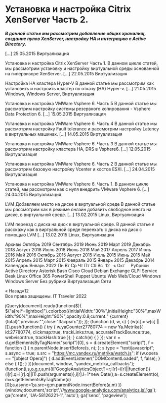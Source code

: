 #  Установка и настройка Citrix XenServer Часть 2.   
***В данной статье мы рассмотрим добавление общих хранилищ, создание пулов XenServer, настройку HA и интеграцию с Active Directory.***

 [...] 
 25.05.2015 
 Виртуализация 
        
	
 
 Установка и настройка Citrix XenServer Часть 1. 
В данном цикле статей, мы рассмотрим установку и настройку виртуальной среды основанной на гипервизоре XenServer. [...] 
 22.05.2015 
 Виртуализация 
        
	
 
 Настройка HA кластера Hyper-V 
В данной статье мы рассмотрим как установить и настроить кластер по отказу (HA) Hyper-v.
 [...] 
 21.05.2015 
 Windows, Windows Server, Виртуализация 
        
	
 
 Установка и настройка VMWare Vsphere 6. Часть 5 
В данной статье мы рассмотрим настройку системы резервного копирования - Vsphere Data Protection 6.
 [...] 
 15.05.2015 
 Виртуализация 
        
	
 
 Установка и настройка VMWare Vsphere 6. Часть 4 
В данной статье мы рассмотрим настройку Fault tolerance и рассмотрим настройку Latency в виртуальных машинах. [...] 
 14.05.2015 
 Виртуализация 
        
	
 
 Установка и настройка VMWare Vsphere 6. Часть 3 
В данной статье мы рассмотрим настройку кластера HA, DRS в Vsphere6. [...] 
 12.05.2015 
 Виртуализация 
        
	
 
 Установка и настройка VMWare Vsphere 6. Часть 2 
В данной статье мы рассмотрим базовую настройку Vcenter и хостов ESXI.
 [...] 
 24.04.2015 
 Виртуализация 
        
	
 
 Установка и настройка VMWare Vsphere 6. Часть 1. 
В данном цикле статей, мы рассмотрим как с нуля внедрить VMware Vsphere 6. [...] 
 24.04.2015 
 Виртуализация 
        
	
 
 LVM Добавляем место на диске в виртуальной среде 
В данной статье мы рассмотрим как в режиме онлайн добавить свободное место на диске, в виртуальной среде. [...] 
 13.02.2015 
 Linux, Виртуализация 
        
	
 
 LVM переезд с диска на диск в виртуальной среде. 
В данной статье я расскажу как в виртуальной среде переехать с диска на диск с помощью LVM [...] 
 13.02.2015 
 Linux, Виртуализация 
        
Архивы
Октябрь 2019
Сентябрь 2019
Июнь 2019
Март 2019
Декабрь 2018
Август 2018
Июль 2018
Июнь 2018
Май 2017
Апрель 2017
Июнь 2016
Май 2016
Октябрь 2015
Август 2015
Июль 2015
Июнь 2015
Май 2015
Апрель 2015
Март 2015
Февраль 2015
Январь 2015
Декабрь 2014
Календарь
Январь 2022
Пн
Вт
Ср
Чт
Пт
Сб
Вс
&nbsp;12
&nbsp;
&laquo; Окт
&nbsp;
&nbsp;
Рубрики
Active Directory
Asterisk
Bash
Cisco
Cloud
Debian
Exchange
GLPI Service Desk
Linux
Office 365
PowerShell
Puppet
Ubuntu
Web
Web/Cloud
Windows
Windows Server
Без рубрики
Виртуализация
Сети
                 
« Назад«12  
Все права защищены. IT Traveler 2022 
                            
jQuery(document).ready(function($){
$("a[rel*=lightbox]").colorbox({initialWidth:"30%",initialHeight:"30%",maxWidth:"90%",maxHeight:"90%",opacity:0.8,current:" {current}  {total}",previous:"",close:"Закрыть"});
});
(function (d, w, c) {
(w[c] = w[c] || []).push(function() {
try {
w.yaCounter27780774 = new Ya.Metrika({
id:27780774,
clickmap:true,
trackLinks:true,
accurateTrackBounce:true,
webvisor:true,
trackHash:true
});
} catch(e) { }
});
var n = d.getElementsByTagName("script")[0],
s = d.createElement("script"),
f = function () { n.parentNode.insertBefore(s, n); };
s.type = "text/javascript";
s.async = true;
s.src = "https://mc.yandex.ru/metrika/watch.js";
if (w.opera == "[object Opera]") {
d.addEventListener("DOMContentLoaded", f, false);
} else { f(); }
})(document, window, "yandex_metrika_callbacks");
(function(i,s,o,g,r,a,m){i['GoogleAnalyticsObject']=r;i[r]=i[r]||function(){
(i[r].q=i[r].q||[]).push(arguments)},i[r].l=1*new Date();a=s.createElement(o),
m=s.getElementsByTagName(o)[0];a.async=1;a.src=g;m.parentNode.insertBefore(a,m)
})(window,document,'script','//www.google-analytics.com/analytics.js','ga');
ga('create', 'UA-58126221-1', 'auto');
ga('send', 'pageview');
